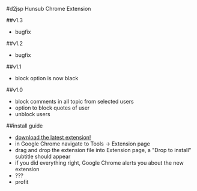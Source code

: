#d2jsp Hunsub Chrome Extension


##v1.3
- bugfix

##v1.2
- bugfix

##v1.1
- block option is now black

##v1.0
- block comments in all topic from selected users
- option to block quotes of user
- unblock users

##install guide
- [download the latest extension!](https://github.com/kuzditomi/HubsubChromeExtension/raw/master/build/d2jsp-hunsub-chrome-extension-1.3.crx)
- in Google Chrome navigate to Tools -> Extension page
- drag and drop the extension file into Extension page, a "Drop to install" subtitle should appear
- if you did everything right, Google Chrome alerts you about the new extension
- ???
- profit
